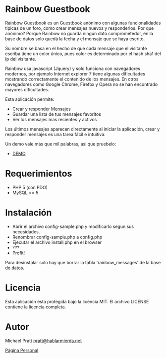 Rainbow Guestbook
=================
Rainbow Guestbook es un Guestbook anónimo con algunas funcionalidades tipicas de un foro, como
crear mensajes nuevos y responderlos. Por que anónimo? Porque Rainbow no guarda ningún dato
comprometedor, en la base de datos solo quedá la fecha y el mensaje que se haya escrito.

Su nombre se basa en el hecho de que cada mensaje que el visitante escriba tiene un color único,
pues color es determinado por el hash sha1 del Ip del visitante.

Rainbow usa javascript (Jquery) y solo funciona con navegadores modernos, por ejemplo Internet explorer 7
tiene algunas dificultades mostrando correctamente el contenido de los mensajes. En otros navegadores como
Google Chrome, Firefox y Opera no se han encontrado mayores dificultades.

Esta aplicación permite:

- Crear y responder Mensajes
- Guardar una lista de tus mensajes favoritos
- Ver los mensajes mas recientes y activos

Los últimos mensajes aparecen directamente al iniciar la aplicación, crear y responder mensajes es
una tarea fácil e intuitiva.

Un demo vale más que mil palabras, asi que pruebelo:

- [DEMO](http://www.michael-pratt.com/Demos/bobbie/index.php)

Requerimientos
==============
- PHP 5 (con PDO)
- MySQL >= 5

Instalación
===========
- Abrir el archivo config-sample.php y modificarlo segun sus necesidades.
- Renombrar config-sample.php a config.php
- Ejecutar el archivo install.php en el browser
- ???
- Profit!

Para desinstalar solo hay que borrar la tabla 'rainbow_messages' de la base de datos.

Licencia
========
Esta aplicación esta protegida bajo la licencia MIT.
El archivo LICENSE contiene la licencia completa.

Autor
=====
Michael Pratt <pratt@hablarmierda.net>


[Página Personal](http://www.michael-pratt.com)
